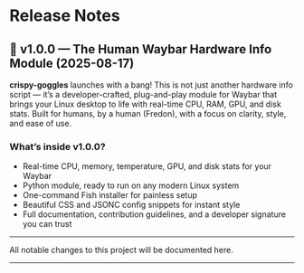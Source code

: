 <!--
	███████╗██████╗ ███████╗██████╗  ██████╗  ██████╗ ███╗   ██╗██████╗ ██╗   ██╗███████╗
	██╔════╝██╔══██╗██╔════╝██╔══██╗██╔═══██╗██╔═══██╗████╗  ██║██╔══██╗██║   ██║██╔════╝
	█████╗  ██████╔╝█████╗  ██████╔╝██║   ██║██║   ██║██╔██╗ ██║██║  ██║██║   ██║███████╗
	██╔══╝  ██╔══██╗██╔══╝  ██╔══██╗██║   ██║██║   ██║██║╚██╗██║██║  ██║██║   ██║╚════██║
	███████╗██║  ██║███████╗██║  ██║╚██████╔╝╚██████╔╝██║ ╚████║██████╔╝╚██████╔╝███████║
	╚══════╝╚═╝  ╚═╝╚══════╝╚═╝  ╚═╝ ╚═════╝  ╚═════╝ ╚═╝  ╚═══╝╚═════╝  ╚═════╝ ╚══════╝

	@2025 [FredonBytes](https://fredonbytes.cloud) - "Et in tenebris codicem inveni lucem"
	Developed by [Fredon](https://me.fredonbytes.cloud)
	Where code meets innovation
-->

# Release Notes

## 🚀 v1.0.0 — The Human Waybar Hardware Info Module (2025-08-17)

**crispy-goggles** launches with a bang! This is not just another hardware info script — it’s a developer-crafted, plug-and-play module for Waybar that brings your Linux desktop to life with real-time CPU, RAM, GPU, and disk stats. Built for humans, by a human (Fredon), with a focus on clarity, style, and ease of use.

### What’s inside v1.0.0?

- Real-time CPU, memory, temperature, GPU, and disk stats for your Waybar
- Python module, ready to run on any modern Linux system
- One-command Fish installer for painless setup
- Beautiful CSS and JSONC config snippets for instant style
- Full documentation, contribution guidelines, and a developer signature you can trust

---

All notable changes to this project will be documented here.

---
